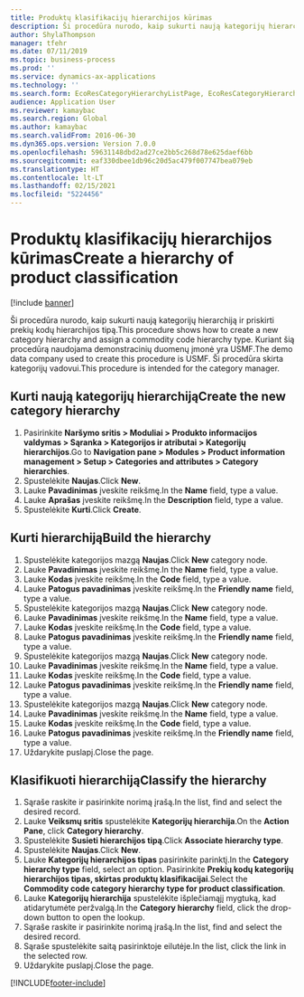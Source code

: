 ```yaml
---
title: Produktų klasifikacijų hierarchijos kūrimas
description: Ši procedūra nurodo, kaip sukurti naują kategorijų hierarchiją ir priskirti prekių kodų hierarchijos tipą.
author: ShylaThompson
manager: tfehr
ms.date: 07/11/2019
ms.topic: business-process
ms.prod: ''
ms.service: dynamics-ax-applications
ms.technology: ''
ms.search.form: EcoResCategoryHierarchyListPage, EcoResCategoryHierarchyCreate, EcoResCategory, EcoResCategoryHierarchyRole, EcoResProductCategory, EcoResCategorySearchList, EcoResCategoryHierarchyFactbox, EcoResCategoryFriendlyName, EcoResCategoryAddProduct
audience: Application User
ms.reviewer: kamaybac
ms.search.region: Global
ms.author: kamaybac
ms.search.validFrom: 2016-06-30
ms.dyn365.ops.version: Version 7.0.0
ms.openlocfilehash: 59631148dbd2ad27ce2bb5c268d78e625daef6bb
ms.sourcegitcommit: eaf330dbee1db96c20d5ac479f007747bea079eb
ms.translationtype: HT
ms.contentlocale: lt-LT
ms.lasthandoff: 02/15/2021
ms.locfileid: "5224456"
---
```

# <a name="create-a-hierarchy-of-product-classification"></a><span data-ttu-id="4d317-103">Produktų klasifikacijų hierarchijos kūrimas</span><span class="sxs-lookup"><span data-stu-id="4d317-103">Create a hierarchy of product classification</span></span>

[!include [banner](../../includes/banner.md)]

<span data-ttu-id="4d317-104">Ši procedūra nurodo, kaip sukurti naują kategorijų hierarchiją ir priskirti prekių kodų hierarchijos tipą.</span><span class="sxs-lookup"><span data-stu-id="4d317-104">This procedure shows how to create a new category hierarchy and assign a commodity code hierarchy type.</span></span> <span data-ttu-id="4d317-105">Kuriant šią procedūrą naudojama demonstracinių duomenų įmonė yra USMF.</span><span class="sxs-lookup"><span data-stu-id="4d317-105">The demo data company used to create this procedure is USMF.</span></span> <span data-ttu-id="4d317-106">Ši procedūra skirta kategorijų vadovui.</span><span class="sxs-lookup"><span data-stu-id="4d317-106">This procedure is intended for the category manager.</span></span>


## <a name="create-the-new-category-hierarchy"></a><span data-ttu-id="4d317-107">Kurti naują kategorijų hierarchiją</span><span class="sxs-lookup"><span data-stu-id="4d317-107">Create the new category hierarchy</span></span>
1. <span data-ttu-id="4d317-108">Pasirinkite **Naršymo sritis > Moduliai > Produkto informacijos valdymas > Sąranka > Kategorijos ir atributai > Kategorijų hierarchijos**.</span><span class="sxs-lookup"><span data-stu-id="4d317-108">Go to **Navigation pane > Modules > Product information management > Setup > Categories and attributes > Category hierarchies**.</span></span>
2. <span data-ttu-id="4d317-109">Spustelėkite **Naujas**.</span><span class="sxs-lookup"><span data-stu-id="4d317-109">Click **New**.</span></span>
3. <span data-ttu-id="4d317-110">Lauke **Pavadinimas** įveskite reikšmę.</span><span class="sxs-lookup"><span data-stu-id="4d317-110">In the **Name** field, type a value.</span></span>
4. <span data-ttu-id="4d317-111">Lauke **Aprašas** įveskite reikšmę.</span><span class="sxs-lookup"><span data-stu-id="4d317-111">In the **Description** field, type a value.</span></span>
5. <span data-ttu-id="4d317-112">Spustelėkite **Kurti**.</span><span class="sxs-lookup"><span data-stu-id="4d317-112">Click **Create**.</span></span>

## <a name="build-the-hierarchy"></a><span data-ttu-id="4d317-113">Kurti hierarchiją</span><span class="sxs-lookup"><span data-stu-id="4d317-113">Build the hierarchy</span></span>
1. <span data-ttu-id="4d317-114">Spustelėkite kategorijos mazgą **Naujas**.</span><span class="sxs-lookup"><span data-stu-id="4d317-114">Click **New** category node.</span></span>
2. <span data-ttu-id="4d317-115">Lauke **Pavadinimas** įveskite reikšmę.</span><span class="sxs-lookup"><span data-stu-id="4d317-115">In the **Name** field, type a value.</span></span>
3. <span data-ttu-id="4d317-116">Lauke **Kodas** įveskite reikšmę.</span><span class="sxs-lookup"><span data-stu-id="4d317-116">In the **Code** field, type a value.</span></span>
4. <span data-ttu-id="4d317-117">Lauke **Patogus pavadinimas** įveskite reikšmę.</span><span class="sxs-lookup"><span data-stu-id="4d317-117">In the **Friendly name** field, type a value.</span></span>
5. <span data-ttu-id="4d317-118">Spustelėkite kategorijos mazgą **Naujas**.</span><span class="sxs-lookup"><span data-stu-id="4d317-118">Click **New** category node.</span></span>
6. <span data-ttu-id="4d317-119">Lauke **Pavadinimas** įveskite reikšmę.</span><span class="sxs-lookup"><span data-stu-id="4d317-119">In the **Name** field, type a value.</span></span>
7. <span data-ttu-id="4d317-120">Lauke **Kodas** įveskite reikšmę.</span><span class="sxs-lookup"><span data-stu-id="4d317-120">In the **Code** field, type a value.</span></span>
8. <span data-ttu-id="4d317-121">Lauke **Patogus pavadinimas** įveskite reikšmę.</span><span class="sxs-lookup"><span data-stu-id="4d317-121">In the **Friendly name** field, type a value.</span></span>
9. <span data-ttu-id="4d317-122">Spustelėkite kategorijos mazgą **Naujas**.</span><span class="sxs-lookup"><span data-stu-id="4d317-122">Click **New** category node.</span></span>
10. <span data-ttu-id="4d317-123">Lauke **Pavadinimas** įveskite reikšmę.</span><span class="sxs-lookup"><span data-stu-id="4d317-123">In the **Name** field, type a value.</span></span>
11. <span data-ttu-id="4d317-124">Lauke **Kodas** įveskite reikšmę.</span><span class="sxs-lookup"><span data-stu-id="4d317-124">In the **Code** field, type a value.</span></span>
12. <span data-ttu-id="4d317-125">Lauke **Patogus pavadinimas** įveskite reikšmę.</span><span class="sxs-lookup"><span data-stu-id="4d317-125">In the **Friendly name** field, type a value.</span></span>
13. <span data-ttu-id="4d317-126">Spustelėkite kategorijos mazgą **Naujas**.</span><span class="sxs-lookup"><span data-stu-id="4d317-126">Click **New** category node.</span></span>
14. <span data-ttu-id="4d317-127">Lauke **Pavadinimas** įveskite reikšmę.</span><span class="sxs-lookup"><span data-stu-id="4d317-127">In the **Name** field, type a value.</span></span>
15. <span data-ttu-id="4d317-128">Lauke **Kodas** įveskite reikšmę.</span><span class="sxs-lookup"><span data-stu-id="4d317-128">In the **Code** field, type a value.</span></span>
16. <span data-ttu-id="4d317-129">Lauke **Patogus pavadinimas** įveskite reikšmę.</span><span class="sxs-lookup"><span data-stu-id="4d317-129">In the **Friendly name** field, type a value.</span></span>
17. <span data-ttu-id="4d317-130">Uždarykite puslapį.</span><span class="sxs-lookup"><span data-stu-id="4d317-130">Close the page.</span></span>

## <a name="classify-the-hierarchy"></a><span data-ttu-id="4d317-131">Klasifikuoti hierarchiją</span><span class="sxs-lookup"><span data-stu-id="4d317-131">Classify the hierarchy</span></span>
1. <span data-ttu-id="4d317-132">Sąraše raskite ir pasirinkite norimą įrašą.</span><span class="sxs-lookup"><span data-stu-id="4d317-132">In the list, find and select the desired record.</span></span>
2. <span data-ttu-id="4d317-133">Lauke **Veiksmų sritis** spustelėkite **Kategorijų hierarchija**.</span><span class="sxs-lookup"><span data-stu-id="4d317-133">On the **Action Pane**, click **Category hierarchy**.</span></span>
3. <span data-ttu-id="4d317-134">Spustelėkite **Susieti hierarchijos tipą**.</span><span class="sxs-lookup"><span data-stu-id="4d317-134">Click **Associate hierarchy type**.</span></span>
4. <span data-ttu-id="4d317-135">Spustelėkite **Naujas**.</span><span class="sxs-lookup"><span data-stu-id="4d317-135">Click **New**.</span></span>
5. <span data-ttu-id="4d317-136">Lauke **Kategorijų hierarchijos tipas** pasirinkite parinktį.</span><span class="sxs-lookup"><span data-stu-id="4d317-136">In the **Category hierarchy type** field, select an option.</span></span> <span data-ttu-id="4d317-137">Pasirinkite **Prekių kodų kategorijų hierarchijos tipas, skirtas produktų klasifikacijai**.</span><span class="sxs-lookup"><span data-stu-id="4d317-137">Select the **Commodity code category hierarchy type for product classification**.</span></span>  
6. <span data-ttu-id="4d317-138">Lauke **Kategorijų hierarchija** spustelėkite išplečiamąjį mygtuką, kad atidarytumėte peržvalgą.</span><span class="sxs-lookup"><span data-stu-id="4d317-138">In the **Category hierarchy** field, click the drop-down button to open the lookup.</span></span>
7. <span data-ttu-id="4d317-139">Sąraše raskite ir pasirinkite norimą įrašą.</span><span class="sxs-lookup"><span data-stu-id="4d317-139">In the list, find and select the desired record.</span></span>
8. <span data-ttu-id="4d317-140">Sąraše spustelėkite saitą pasirinktoje eilutėje.</span><span class="sxs-lookup"><span data-stu-id="4d317-140">In the list, click the link in the selected row.</span></span>
9. <span data-ttu-id="4d317-141">Uždarykite puslapį.</span><span class="sxs-lookup"><span data-stu-id="4d317-141">Close the page.</span></span>



[!INCLUDE[footer-include](../../../includes/footer-banner.md)]